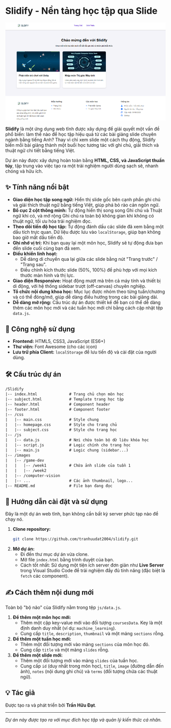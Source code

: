 # Slidify - Nền tảng học tập qua Slide

![Slidify Screenshot](images/index.png) 

**Slidify** là một ứng dụng web tĩnh được xây dựng để giải quyết một vấn đề phổ biến: làm thế nào để học tập hiệu quả từ các bài giảng slide chuyên ngành bằng tiếng Anh? Thay vì chỉ xem slide một cách thụ động, Slidify biến mỗi bài giảng thành một buổi học tương tác với ghi chú, giải thích và thuật ngữ chi tiết bằng tiếng Việt.

Dự án này được xây dựng hoàn toàn bằng **HTML, CSS, và JavaScript thuần túy**, tập trung vào việc tạo ra một trải nghiệm người dùng sạch sẽ, nhanh chóng và hữu ích.

## ✨ Tính năng nổi bật

*   **Giao diện học tập song ngữ:** Hiển thị slide gốc bên cạnh phần ghi chú và giải thích thuật ngữ bằng tiếng Việt, giúp phá bỏ rào cản ngôn ngữ.
*   **Bố cục 2 cột thông minh:** Tự động hiển thị song song Ghi chú và Thuật ngữ khi có, và mở rộng Ghi chú ra toàn bộ không gian khi không có thuật ngữ, tối ưu hóa trải nghiệm đọc.
*   **Theo dõi tiến độ học tập:** Tự động đánh dấu các slide đã xem bằng một dấu tích trực quan. Dữ liệu được lưu vào `localStorage`, giúp bạn không bao giờ mất dấu tiến độ.
*   **Ghi nhớ vị trí:** Khi bạn quay lại một môn học, Slidify sẽ tự động đưa bạn đến slide cuối cùng bạn đã xem.
*   **Điều khiển linh hoạt:**
    *   Dễ dàng di chuyển qua lại giữa các slide bằng nút "Trang trước" / "Trang sau".
    *   Điều chỉnh kích thước slide (50%, 100%) để phù hợp với mọi kích thước màn hình và thị lực.
*   **Giao diện Responsive:** Hoạt động mượt mà trên cả máy tính và thiết bị di động, với hệ thống sidebar trượt (off-canvas) chuyên nghiệp.
*   **Tổ chức nội dung khoa học:** Mục lục được nhóm theo từng tuần/chương và có thể đóng/mở, giúp dễ dàng điều hướng trong các bài giảng dài.
*   **Dễ dàng mở rộng:** Cấu trúc dự án được thiết kế để bạn có thể dễ dàng thêm các môn học mới và các tuần học mới chỉ bằng cách cập nhật tệp `data.js`.

## 🚀 Công nghệ sử dụng

*   **Frontend:** HTML5, CSS3, JavaScript (ES6+)
*   **Thư viện:** Font Awesome (cho các icon)
*   **Lưu trữ phía Client:** `localStorage` để lưu tiến độ và cài đặt của người dùng.

## 🛠️ Cấu trúc dự án

```
/Slidify
|-- index.html              # Trang chủ chọn môn học
|-- subject.html            # Template trang học tập
|-- header.html             # Component header
|-- footer.html             # Component footer
|-- /css
|   |-- main.css            # Style chung
|   |-- homepage.css        # Style cho trang chủ
|   |-- subject.css         # Style cho trang học
|-- /js
|   |-- data.js             # Nơi chứa toàn bộ dữ liệu khóa học
|   |-- script.js           # Logic chính cho trang học
|   |-- main.js             # Logic chung (sidebar...)
|-- /images
|   |-- /game-dev
|   |   |-- /week1          # Chứa ảnh slide của tuần 1
|   |   |-- /week2
|   |-- /computer-vision
|   |-- ...                 # Các ảnh thumbnail, logo...
|-- README.md               # File bạn đang đọc
```

## 🔧 Hướng dẫn cài đặt và sử dụng

Đây là một dự án web tĩnh, bạn không cần bất kỳ server phức tạp nào để chạy nó.

1.  **Clone repository:**
    ```bash
    git clone https://github.com/tranhuudat2004/slidify.git
    ```
2.  **Mở dự án:**
    *   Đi đến thư mục dự án vừa clone.
    *   Mở file `index.html` bằng trình duyệt của bạn.
    *   Cách tốt nhất: Sử dụng một tiện ích server đơn giản như **Live Server** trong Visual Studio Code để trải nghiệm đầy đủ tính năng (đặc biệt là `fetch` các component).

## ✍️ Cách thêm nội dung mới

Toàn bộ "bộ não" của Slidify nằm trong tệp `js/data.js`.

1.  **Để thêm một môn học mới:**
    *   Thêm một cặp key-value mới vào đối tượng `coursesData`. Key là một định danh duy nhất (ví dụ: `machine_learning`).
    *   Cung cấp `title`, `description`, `thumbnail` và một mảng `sections` rỗng.
2.  **Để thêm một tuần học mới:**
    *   Thêm một đối tượng mới vào mảng `sections` của môn học đó.
    *   Cung cấp `title` và một mảng `slides` rỗng.
3.  **Để thêm một slide mới:**
    *   Thêm một đối tượng mới vào mảng `slides` của tuần học.
    *   Cung cấp `id` (duy nhất trong môn học), `title`, `image` (đường dẫn đến ảnh), `notes` (nội dung ghi chú) và `terms` (đối tượng chứa các thuật ngữ).

## 💡 Tác giả

Được tạo ra và phát triển bởi **Trần Hữu Đạt**.

---
*Dự án này được tạo ra với mục đích học tập và quản lý kiến thức cá nhân.*
```

